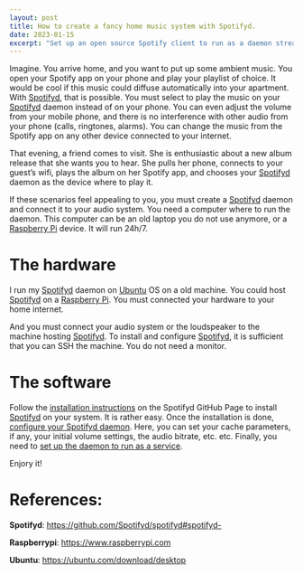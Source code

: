 ```yaml
---
layout: post
title: How to create a fancy home music system with Spotifyd.
date: 2023-01-15
excerpt: "Set up an open source Spotify client to run as a daemon streaming music in your apartment, which you can control from any device connected to your internet."
---
```


Imagine. You arrive home, and you want to put up some ambient music.
You open your Spotify app on your phone and play your playlist of choice. 
It would be cool if this music could diffuse automatically into your apartment. 
With [Spotifyd][spotifyd], that is possible.
You must select to play the music on your [Spotifyd][spotifyd] daemon instead of on your phone.
You can even adjust the volume from your mobile phone, and there is no interference with other audio from your phone (calls, ringtones, alarms). You can change the music from the Spotify app on any other device connected to your internet.

That evening, a friend comes to visit. She is enthusiastic about a new album release that she wants you to hear. 
She pulls her phone, connects to your guest’s wifi, plays the album on her Spotify app, and chooses your [Spotifyd][spotifyd] daemon as the device where to play it.

If these scenarios feel appealing to you, you must create a [Spotifyd][spotifyd] daemon and connect it to your audio system. 
You need a computer where to run the daemon.
This computer can be an old laptop you do not use anymore, or a [Raspberry Pi][raspberrypi] device. It will run 24h/7. 

# The hardware

I run my [Spotifyd][spotifyd] daemon on [Ubuntu][ubuntu] OS on a old machine. You could host [Spotifyd][spotifyd] on a [Raspberry Pi][raspberrypi]. 
You must connected your hardware to your home internet. 

And you must connect your audio system or the loudspeaker to the machine hosting [Spotifyd][spotifyd].
To install and configure [Spotifyd][spotifyd], it is sufficient that you can SSH the machine. You do not need a monitor.

# The software

Follow the [installation instructions][spotifyd-installation] on the Spotifyd GitHub Page to install [Spotifyd][spotifyd] on your system. It is rather easy.
Once the installation is done, [configure your Spotifyd daemon][spotifyd-configuration]. Here, you can set your cache parameters, if any, your initial volume settings, the audio bitrate, etc. etc.
Finally, you need to [set up the daemon to run as a service][spotifyd-service].

Enjory it!

# References:
**Spotifyd**: https://github.com/Spotifyd/spotifyd#spotifyd-

**Raspberrypi**: https://www.raspberrypi.com

**Ubuntu**: https://ubuntu.com/download/desktop

[spotifyd]: https://github.com/Spotifyd/spotifyd#spotifyd-
[spotifyd-installation]: http://spotifyd.github.io/spotifyd/Introduction.html
[spotifyd-configuration]: http://spotifyd.github.io/spotifyd/config/File.html
[spotifyd-service]: http://spotifyd.github.io/spotifyd/config/services/index.html
[raspberrypi]: https://www.raspberrypi.com
[ubuntu]: https://ubuntu.com/download/desktop
